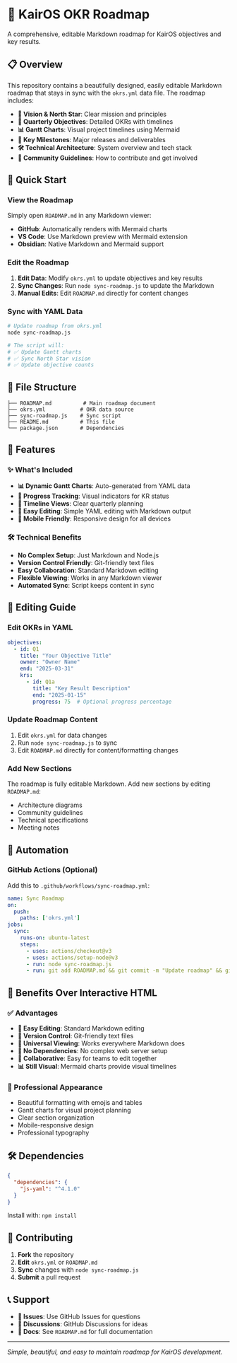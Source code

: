 # 🎯 KairOS OKR Roadmap

A comprehensive, editable Markdown roadmap for KairOS objectives and key results.

## 📋 Overview

This repository contains a beautifully designed, easily editable Markdown roadmap that stays in sync with the `okrs.yml` data file. The roadmap includes:

- **🌟 Vision & North Star**: Clear mission and principles
- **📅 Quarterly Objectives**: Detailed OKRs with timelines
- **📊 Gantt Charts**: Visual project timelines using Mermaid
- **🎯 Key Milestones**: Major releases and deliverables
- **🛠️ Technical Architecture**: System overview and tech stack
- **🤝 Community Guidelines**: How to contribute and get involved

## 🚀 Quick Start

### View the Roadmap
Simply open `ROADMAP.md` in any Markdown viewer:
- **GitHub**: Automatically renders with Mermaid charts
- **VS Code**: Use Markdown preview with Mermaid extension
- **Obsidian**: Native Markdown and Mermaid support

### Edit the Roadmap
1. **Edit Data**: Modify `okrs.yml` to update objectives and key results
2. **Sync Changes**: Run `node sync-roadmap.js` to update the Markdown
3. **Manual Edits**: Edit `ROADMAP.md` directly for content changes

### Sync with YAML Data
```bash
# Update roadmap from okrs.yml
node sync-roadmap.js

# The script will:
# ✅ Update Gantt charts
# ✅ Sync North Star vision
# ✅ Update objective counts
```

## 📁 File Structure

```
├── ROADMAP.md          # Main roadmap document
├── okrs.yml           # OKR data source
├── sync-roadmap.js    # Sync script
├── README.md          # This file
└── package.json       # Dependencies
```

## 🎨 Features

### ✨ What's Included
- **📊 Dynamic Gantt Charts**: Auto-generated from YAML data
- **🎯 Progress Tracking**: Visual indicators for KR status
- **📅 Timeline Views**: Clear quarterly planning
- **🔄 Easy Editing**: Simple YAML editing with Markdown output
- **📱 Mobile Friendly**: Responsive design for all devices

### 🛠️ Technical Benefits
- **No Complex Setup**: Just Markdown and Node.js
- **Version Control Friendly**: Git-friendly text files
- **Easy Collaboration**: Standard Markdown editing
- **Flexible Viewing**: Works in any Markdown viewer
- **Automated Sync**: Script keeps content in sync

## 📝 Editing Guide

### Edit OKRs in YAML
```yaml
objectives:
  - id: Q1
    title: "Your Objective Title"
    owner: "Owner Name"
    end: "2025-03-31"
    krs:
      - id: Q1a
        title: "Key Result Description"
        end: "2025-01-15"
        progress: 75  # Optional progress percentage
```

### Update Roadmap Content
1. Edit `okrs.yml` for data changes
2. Run `node sync-roadmap.js` to sync
3. Edit `ROADMAP.md` directly for content/formatting changes

### Add New Sections
The roadmap is fully editable Markdown. Add new sections by editing `ROADMAP.md`:
- Architecture diagrams
- Community guidelines
- Technical specifications
- Meeting notes

## 🔄 Automation

### GitHub Actions (Optional)
Add this to `.github/workflows/sync-roadmap.yml`:
```yaml
name: Sync Roadmap
on:
  push:
    paths: ['okrs.yml']
jobs:
  sync:
    runs-on: ubuntu-latest
    steps:
      - uses: actions/checkout@v3
      - uses: actions/setup-node@v3
      - run: node sync-roadmap.js
      - run: git add ROADMAP.md && git commit -m "Update roadmap" && git push
```

## 🎯 Benefits Over Interactive HTML

### ✅ Advantages
- **📝 Easy Editing**: Standard Markdown editing
- **🔄 Version Control**: Git-friendly text files
- **📱 Universal Viewing**: Works everywhere Markdown does
- **🚀 No Dependencies**: No complex web server setup
- **🤝 Collaborative**: Easy for teams to edit together
- **📊 Still Visual**: Mermaid charts provide visual timelines

### 🎨 Professional Appearance
- Beautiful formatting with emojis and tables
- Gantt charts for visual project planning
- Clear section organization
- Mobile-responsive design
- Professional typography

## 🛠️ Dependencies

```json
{
  "dependencies": {
    "js-yaml": "^4.1.0"
  }
}
```

Install with: `npm install`

## 🤝 Contributing

1. **Fork** the repository
2. **Edit** `okrs.yml` or `ROADMAP.md`
3. **Sync** changes with `node sync-roadmap.js`
4. **Submit** a pull request

## 📞 Support

- **📧 Issues**: Use GitHub Issues for questions
- **💬 Discussions**: GitHub Discussions for ideas
- **📖 Docs**: See `ROADMAP.md` for full documentation

---

*Simple, beautiful, and easy to maintain roadmap for KairOS development.*
